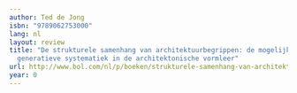 ```yaml
---
author: Ted de Jong
isbn: "9789062753000"
lang: nl
layout: review
title: "De strukturele samenhang van architektuurbegrippen: de mogelijkheid tot een
  generatieve systematiek in de architektonische vormleer"
url: http://www.bol.com/nl/p/boeken/strukturele-samenhang-van-architektuurbegrippen-mogelijkheid-tot-generatieve-systematiek-in-architektonische-vormleer/1001004005274094/index.html
year: 0
---
```

